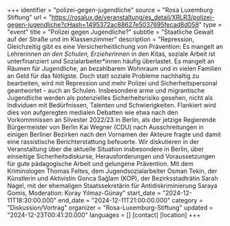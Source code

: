 +++
identifier = "polizei-gegen-jugendliche"
source = "Rosa Luxemburg Stiftung"
url = "https://rosalux.de/veranstaltung/es_detail/XRLR3/polizei-gegen-jugendliche?cHash=1495372ac88627e5037695fecad8d058"
type = "event"
title = "Polizei gegen Jugendliche?"
subtitle = "Staatliche Gewalt auf der Straße und im Klassenzimmer"
description = "Repression, 
Gleichzeitig gibt es eine Versicherheitlichung von Prävention: Es mangelt an Lehrer*innen an den Schulen, Erzieher*innen in den Kitas, soziale Arbeit ist unterfinanziert und Sozialarbeiter*innen häufig überlastet. Es mangelt an Räumen für Jugendliche, an bezahlbarem Wohnraum und in vielen Familien an Geld für das Nötigste. Doch statt soziale Probleme nachhaltig zu bearbeiten, wird mit Repression und mehr Polizei und Sicherheitspersonal geantwortet - auch an Schulen. Insbesondere arme und migrantische Jugendliche werden als potenzielles Sicherheitsrisiko gesehen, nicht als Individuen mit Bedürfnissen, Talenten und Schwierigkeiten. Flankiert wird dies von aufgeregten medialen Debatten wie etwa nach den Vorkommnissen an Silvester 2022/23 in Berlin, als der jetzige Regierende Bürgermeister von Berlin Kai Wegner (CDU) nach Ausschreitungen in einigen Berliner Bezirken nach den Vornamen der Akteure fragte und damit eine rassistische Berichterstattung befeuerte.
Wir diskutieren in der Veranstaltung über die aktuelle Situation insbesondere in Berlin, über einseitige Sicherheitsdiskurse, Herausforderungen und Voraussetzungen für gute pädagogische Arbeit und gelungene Prävention. 
Mit dem Kriminologen Thomas Feltes, dem Jugendsozialarbeiter Osman Tekin, der Künstlerin und Aktivistin Gonca Sağlam (KOP), der Bezirksstadträtin Sarah Nagel, mit der ehemaligen Staatssekretärin für Antidiskriminierung Saraya Gomis, Moderation: Koray Yılmaz-Günay"
start_date = "2024-12-11T18:30:00.000"
end_date = "2024-12-11T21:00:00.000"
category = "Diskussion/Vortrag"
organizer = "Rosa-Luxemburg-Stiftung"
updated = "2024-12-23T00:41:20.000"
languages = []
[contact]
[location]
+++